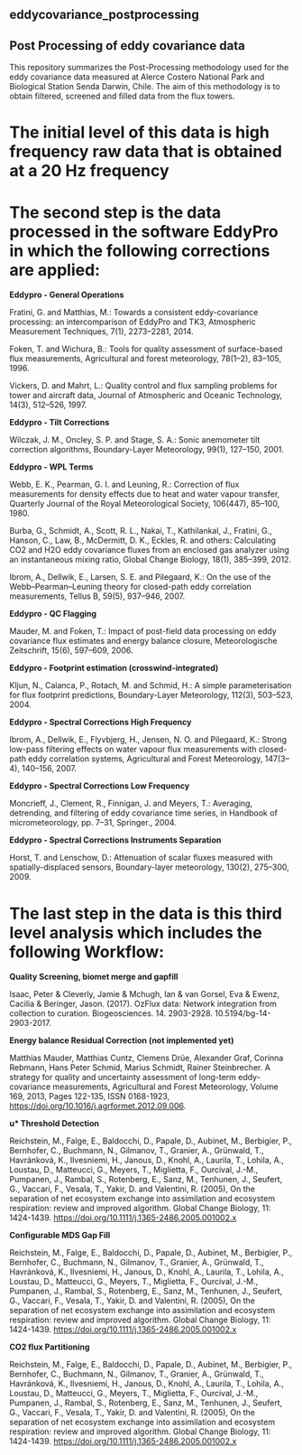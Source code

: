 ## eddycovariance_postprocessing
## Post Processing of eddy covariance data
This repository summarizes the Post-Processing methodology used for the eddy covariance data measured at Alerce Costero National Park and Biological Station Senda Darwin, Chile.
The aim of this methodology is to obtain filtered, screened and filled data from the flux towers.

# The initial level of this data is high frequency raw data that is obtained at a 20 Hz frequency

# The second step is the data processed in the software EddyPro in which the following corrections are applied:
**Eddypro - General Operations**

Fratini, G. and Matthias, M.: Towards a consistent eddy-covariance processing: an intercomparison of EddyPro and TK3, Atmospheric Measurement Techniques, 7(1), 2273–2281, 2014.

Foken, T. and Wichura, B.: Tools for quality assessment of surface-based flux measurements, Agricultural and forest meteorology, 78(1–2), 83–105, 1996.

Vickers, D. and Mahrt, L.: Quality control and flux sampling problems for tower and aircraft data, Journal of Atmospheric and Oceanic Technology, 14(3), 512–526, 1997.

**Eddypro - Tilt Corrections**

Wilczak, J. M., Oncley, S. P. and Stage, S. A.: Sonic anemometer tilt correction algorithms, Boundary-Layer Meteorology, 99(1), 127–150, 2001.

**Eddypro - WPL Terms**
 
Webb, E. K., Pearman, G. I. and Leuning, R.: Correction of flux measurements for density effects due to heat and water vapour transfer, Quarterly Journal of the Royal Meteorological Society, 106(447), 85–100, 1980.
 
Burba, G., Schmidt, A., Scott, R. L., Nakai, T., Kathilankal, J., Fratini, G., Hanson, C., Law, B., McDermitt, D. K., Eckles, R. and others: Calculating CO2 and H2O eddy covariance fluxes from an enclosed gas analyzer using an instantaneous mixing ratio, Global Change Biology, 18(1), 385–399, 2012.
 
Ibrom, A., Dellwik, E., Larsen, S. E. and Pilegaard, K.: On the use of the Webb–Pearman–Leuning theory for closed-path eddy correlation measurements, Tellus B, 59(5), 937–946, 2007.

**Eddypro - QC Flagging** 

Mauder, M. and Foken, T.: Impact of post-field data processing on eddy covariance flux estimates and energy balance closure, Meteorologische Zeitschrift, 15(6), 597–609, 2006.

**Eddypro - Footprint estimation (crosswind-integrated)** 

Kljun, N., Calanca, P., Rotach, M. and Schmid, H.: A simple parameterisation for flux footprint predictions, Boundary-Layer Meteorology, 112(3), 503–523, 2004.

**Eddypro - Spectral Corrections High Frequency** 

Ibrom, A., Dellwik, E., Flyvbjerg, H., Jensen, N. O. and Pilegaard, K.: Strong low-pass filtering effects on water vapour flux measurements with closed-path eddy correlation systems, Agricultural and Forest Meteorology, 147(3–4), 140–156, 2007.

**Eddypro - Spectral Corrections Low Frequency** 

Moncrieff, J., Clement, R., Finnigan, J. and Meyers, T.: Averaging, detrending, and filtering of eddy covariance time series, in Handbook of micrometeorology, pp. 7–31, Springer., 2004.

**Eddypro - Spectral Corrections Instruments Separation** 

Horst, T. and Lenschow, D.: Attenuation of scalar fluxes measured with spatially-displaced sensors, Boundary-layer meteorology, 130(2), 275–300, 2009.



# The last step in the data is this third level analysis which includes the following Workflow:

**Quality Screening, biomet merge and gapfill**

Isaac, Peter & Cleverly, Jamie & Mchugh, Ian & van Gorsel, Eva & Ewenz, Cacilia & Beringer, Jason. (2017). OzFlux data: Network integration from collection to curation. Biogeosciences. 14. 2903-2928. 10.5194/bg-14-2903-2017.

**Energy balance Residual Correction (not implemented yet)**

Matthias Mauder, Matthias Cuntz, Clemens Drüe, Alexander Graf, Corinna Rebmann, Hans Peter Schmid, Marius Schmidt, Rainer Steinbrecher. A strategy for quality and uncertainty assessment of long-term eddy-covariance measurements, Agricultural and Forest Meteorology, Volume 169, 2013, Pages 122-135, ISSN 0168-1923, https://doi.org/10.1016/j.agrformet.2012.09.006.

**u\* Threshold Detection**

Reichstein, M., Falge, E., Baldocchi, D., Papale, D., Aubinet, M., Berbigier, P., Bernhofer, C., Buchmann, N., Gilmanov, T., Granier, A., Grünwald, T., Havránková, K., Ilvesniemi, H., Janous, D., Knohl, A., Laurila, T., Lohila, A., Loustau, D., Matteucci, G., Meyers, T., Miglietta, F., Ourcival, J.-M., Pumpanen, J., Rambal, S., Rotenberg, E., Sanz, M., Tenhunen, J., Seufert, G., Vaccari, F., Vesala, T., Yakir, D. and Valentini, R. (2005), On the separation of net ecosystem exchange into assimilation and ecosystem respiration: review and improved algorithm. Global Change Biology, 11: 1424-1439. https://doi.org/10.1111/j.1365-2486.2005.001002.x

**Configurable MDS Gap Fill**

Reichstein, M., Falge, E., Baldocchi, D., Papale, D., Aubinet, M., Berbigier, P., Bernhofer, C., Buchmann, N., Gilmanov, T., Granier, A., Grünwald, T., Havránková, K., Ilvesniemi, H., Janous, D., Knohl, A., Laurila, T., Lohila, A., Loustau, D., Matteucci, G., Meyers, T., Miglietta, F., Ourcival, J.-M., Pumpanen, J., Rambal, S., Rotenberg, E., Sanz, M., Tenhunen, J., Seufert, G., Vaccari, F., Vesala, T., Yakir, D. and Valentini, R. (2005), On the separation of net ecosystem exchange into assimilation and ecosystem respiration: review and improved algorithm. Global Change Biology, 11: 1424-1439. https://doi.org/10.1111/j.1365-2486.2005.001002.x

**CO2 flux Partitioning**

Reichstein, M., Falge, E., Baldocchi, D., Papale, D., Aubinet, M., Berbigier, P., Bernhofer, C., Buchmann, N., Gilmanov, T., Granier, A., Grünwald, T., Havránková, K., Ilvesniemi, H., Janous, D., Knohl, A., Laurila, T., Lohila, A., Loustau, D., Matteucci, G., Meyers, T., Miglietta, F., Ourcival, J.-M., Pumpanen, J., Rambal, S., Rotenberg, E., Sanz, M., Tenhunen, J., Seufert, G., Vaccari, F., Vesala, T., Yakir, D. and Valentini, R. (2005), On the separation of net ecosystem exchange into assimilation and ecosystem respiration: review and improved algorithm. Global Change Biology, 11: 1424-1439. https://doi.org/10.1111/j.1365-2486.2005.001002.x
